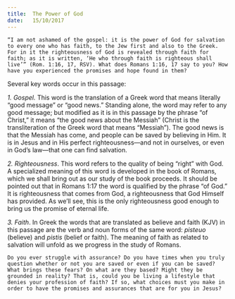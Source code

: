 ```yaml
---
title:  The Power of God
date:   15/10/2017
---
```


`“I am not ashamed of the gospel: it is the power of God for salvation to every one who has faith, to the Jew first and also to the Greek. For in it the righteousness of God is revealed through faith for faith; as it is written, ‘He who through faith is righteous shall live’” (Rom. 1:16, 17, RSV). What does Romans 1:16, 17 say to you? How have you experienced the promises and hope found in them?`

Several key words occur in this passage:

_1. Gospel._ This word is the translation of a Greek word that means literally “good message” or “good news.” Standing alone, the word may refer to any good message; but modified as it is in this passage by the phrase “of Christ,” it means “the good news about the Messiah” (Christ is the transliteration of the Greek word that means “Messiah”). The good news is that the Messiah has come, and people can be saved by believing in Him. It is in Jesus and in His perfect righteousness—and not in ourselves, or even in God’s law—that one can find salvation.

_2. Righteousness_. This word refers to the quality of being “right” with God. A specialized meaning of this word is developed in the book of Romans, which we shall bring out as our study of the book proceeds. It should be pointed out that in Romans 1:17 the word is qualified by the phrase “of God.” It is righteousness that comes from God, a righteousness that God Himself has provided. As we’ll see, this is the only righteousness good enough to bring us the promise of eternal life.

_3. Faith_. In Greek the words that are translated as believe and faith (KJV) in this passage are the verb and noun forms of the same word: *pisteuo* (believe) and *pistis* (belief or faith). The meaning of faith as related to salvation will unfold as we progress in the study of Romans.

`Do you ever struggle with assurance? Do you have times when you truly question whether or not you are saved or even if you can be saved? What brings these fears? On what are they based? Might they be grounded in reality? That is, could you be living a lifestyle that denies your profession of faith? If so, what choices must you make in order to have the promises and assurances that are for you in Jesus?`
